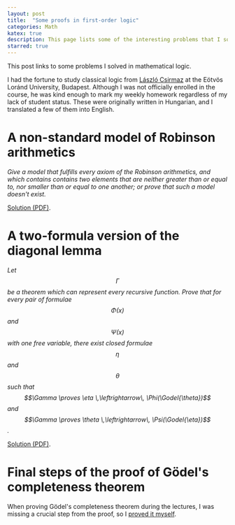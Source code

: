 ```yaml
---
layout: post
title:  "Some proofs in first-order logic"
categories: Math
katex: true
description: This page lists some of the interesting problems that I solved during my academic career.
starred: true
---
```


This post links to some problems I solved in mathematical logic.

I had the fortune to study classical logic from [László Csirmaz](http://www.renyi.hu/~csirmaz/) at the Eötvös Loránd University, Budapest. Although I was not officially enrolled in the course, he was kind enough to mark my weekly homework regardless of my lack of student status. These were originally written in Hungarian, and I translated a few of them into English.

# A non-standard model of Robinson arithmetics

_Give a model that fulfills every axiom of the Robinson arithmetics, and which contains contains two elements that are neither greater than or equal to, nor smaller than or equal to one another; or prove that such a model doesn't exist._

[Solution (PDF)](/files/logic-coursework/2017-03-logic-cw4ex4.pdf).

# A two-formula version of the diagonal lemma

_Let $$\Gamma$$ be a theorem which can represent every recursive function. Prove that for every pair of formulae $$\Phi(x)$$ and $$\Psi(x)$$ with one free variable, there exist closed formulae $$\eta$$ and $$\theta$$ such that $$\Gamma \proves \eta \,\leftrightarrow\, \Phi(\Godel{\theta})$$ and $$\Gamma \proves \theta \,\leftrightarrow\, \Psi(\Godel{\eta})$$._

[Solution (PDF)](/files/logic-coursework/2017-05-logic-cw9ex1.pdf).

# Final steps of the proof of Gödel's completeness theorem

When proving Gödel's completeness theorem during the lectures, I was missing a crucial step from the proof, so I [proved it myself](/files/logic-coursework/2017-07-logic-henkin.pdf).
